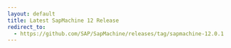 ```yaml
---
layout: default
title: Latest SapMachine 12 Release
redirect_to:
  - https://github.com/SAP/SapMachine/releases/tag/sapmachine-12.0.1
---
```

